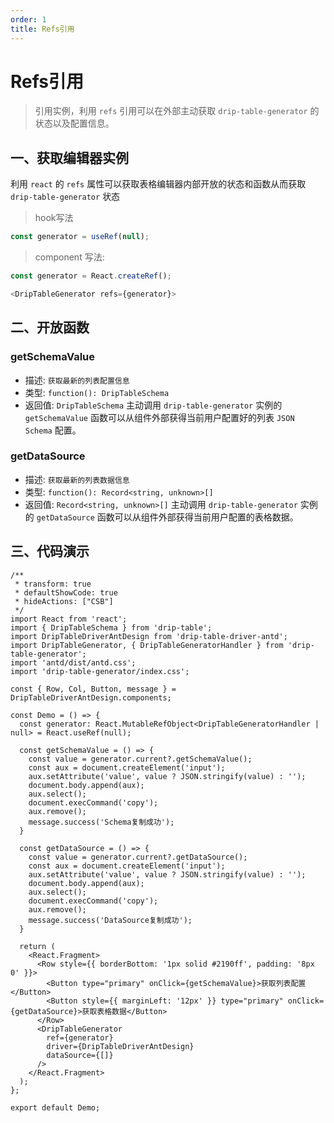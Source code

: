 ```yaml
---
order: 1
title: Refs引用
---
```


# Refs引用

> 引用实例，利用 `refs` 引用可以在外部主动获取 `drip-table-generator` 的状态以及配置信息。

## 一、获取编辑器实例

利用 `react` 的 `refs` 属性可以获取表格编辑器内部开放的状态和函数从而获取 `drip-table-generator` 状态

> hook写法

```js
const generator = useRef(null);
```

> component 写法:
```js
const generator = React.createRef();

<DripTableGenerator refs={generator}>
```

## 二、开放函数

### getSchemaValue
- 描述: `获取最新的列表配置信息`
- 类型: `function(): DripTableSchema`
- 返回值: `DripTableSchema`
主动调用 `drip-table-generator` 实例的 `getSchemaValue` 函数可以从组件外部获得当前用户配置好的列表 `JSON Schema` 配置。

### getDataSource
- 描述: `获取最新的列表数据信息`
- 类型: `function(): Record<string, unknown>[]`
- 返回值: `Record<string, unknown>[]`
主动调用 `drip-table-generator` 实例的 `getDataSource` 函数可以从组件外部获得当前用户配置的表格数据。


## 三、代码演示

```tsx
/**
 * transform: true
 * defaultShowCode: true
 * hideActions: ["CSB"]
 */
import React from 'react';
import { DripTableSchema } from 'drip-table';
import DripTableDriverAntDesign from 'drip-table-driver-antd';
import DripTableGenerator, { DripTableGeneratorHandler } from 'drip-table-generator';
import 'antd/dist/antd.css';
import 'drip-table-generator/index.css';

const { Row, Col, Button, message } = DripTableDriverAntDesign.components;

const Demo = () => {
  const generator: React.MutableRefObject<DripTableGeneratorHandler | null> = React.useRef(null);

  const getSchemaValue = () => {
    const value = generator.current?.getSchemaValue();
    const aux = document.createElement('input');
    aux.setAttribute('value', value ? JSON.stringify(value) : '');
    document.body.append(aux);
    aux.select();
    document.execCommand('copy');
    aux.remove();
    message.success('Schema复制成功');
  }

  const getDataSource = () => {
    const value = generator.current?.getDataSource();
    const aux = document.createElement('input');
    aux.setAttribute('value', value ? JSON.stringify(value) : '');
    document.body.append(aux);
    aux.select();
    document.execCommand('copy');
    aux.remove();
    message.success('DataSource复制成功');
  }

  return (
    <React.Fragment>
      <Row style={{ borderBottom: '1px solid #2190ff', padding: '8px 0' }}>
        <Button type="primary" onClick={getSchemaValue}>获取列表配置</Button>
        <Button style={{ marginLeft: '12px' }} type="primary" onClick={getDataSource}>获取表格数据</Button>
      </Row>
      <DripTableGenerator
        ref={generator}
        driver={DripTableDriverAntDesign}
        dataSource={[]}
      />
    </React.Fragment>
  );
};

export default Demo;
```

